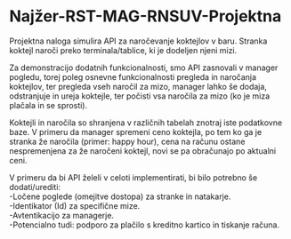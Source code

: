 # Najžer-RST-MAG-RNSUV-Projektna

Projektna naloga simulira API za naročevanje koktejlov v baru. Stranka koktejl naroči preko terminala/tablice, ki je dodeljen njeni mizi.

Za demonstracijo dodatnih funkcionalnosti, smo API zasnovali v manager pogledu, torej poleg osnevne funkcionalnosti pregleda in naročanja koktejlov, ter pregleda vseh naročil za mizo, manager lahko še dodaja, odstranjuje in ureja koktejle, ter počisti vsa naročila za mizo (ko je miza plačala in se sprosti).

Koktejli in naročila so shranjena v različnih tabelah znotraj iste podatkovne baze. V primeru da manager spremeni ceno koktejla, po tem ko ga je stranka že naročila (primer: happy hour), cena na računu ostane nespremenjena za že naročeni koktejl, novi se pa obračunajo po aktualni ceni.

V primeru da bi API želeli v celoti implementirati, bi bilo potrebno še dodati/urediti:<br />
-Ločene poglede (omejitve dostopa) za stranke in natakarje.<br />
-Identikator (Id) za specifične mize.<br />
-Avtentikacijo za managerje.<br />
-Potencialno tudi: podporo za plačilo s kreditno kartico in tiskanje računa.<br />

